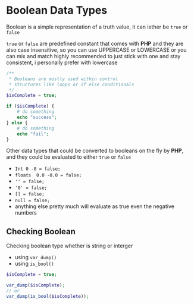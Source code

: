 
# Boolean Data Types

Boolean is a simple representation of a truth value, it can iether be ```true``` or ```false```

```true``` or ```false``` are predefined constant that comes with **PHP** and they are also case insensitive, so you can use UPPERCASE or LOWERCASE or you can mix and match highly recommended to just stick with one and stay consistent, i personally prefer
with lowercase

```php
/**
 * Booleans are mostly used within control
 * structures like loops or if else conditionals
 */
$isComplete = true;

if ($isComplete) {
    # do something
    echo "success";
} else {
    # do something
    echo "fail";
}
```

Other data types that could be converted to
booleans on the fly by **PHP**, and they could be
evaluated to either ```true``` or ```false```

- ```Int 0 -0 = false;```
- ```floats  0.0 -0.0 = false;```
- ```'' = false;```
- ```'0' = false;```
- ```[] = false;```
- ```null = false;```
- anything else pretty much will evaluate as true even the negative numbers

## Checking Boolean

Checking boolean type whether is string or interger

- using ```var_dump()```
- using ```is_bool()```

```php
$isComplete = true;

var_dump($isComplete);
// or
var_dump(is_bool($isComplete));
```